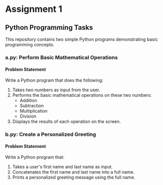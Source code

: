 # **Assignment 1**

## Python Programming Tasks

This repository contains two simple Python programs demonstrating basic programming concepts.

### **a.py:** Perform Basic Mathematical Operations

#### Problem Statement
Write a Python program that does the following:

1. Takes two numbers as input from the user.
2. Performs the basic mathematical operations on these two numbers:
   - Addition
   - Subtraction
   - Multiplication
   - Division
3. Displays the results of each operation on the screen.


### **b.py:** Create a Personalized Greeting

#### Problem Statement
Write a Python program that:

1. Takes a user's first name and last name as input.
2. Concatenates the first name and last name into a full name.
3. Prints a personalized greeting message using the full name.
